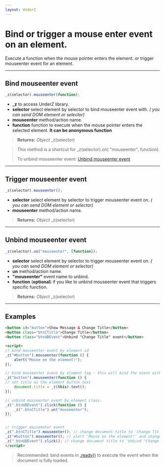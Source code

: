 ```yaml
---
layout: UnderZ
---
```

# Bind or trigger a mouse enter event on an element.
Execute a function when the mouse pointer enters the element. or trigger mouseenter event for an element.


***


## Bind mouseenter event
```js
_z(selector).mouseenter(function);
```

* **_z** to access UnderZ library.
* **selector** select element by selector to bind mouseenter event with. _( you can send DOM element or selector)_
* **mouseenter** method/action name.
* **function** function to execute when the mouse pointer enters the selected element. **It can be anonymous function**

> **Returns:** _Object_ \_z(selector)

> This method is a shortcut for _z(selector).on( "mouseenter", function).
> 
> To unbind mouseenter event: [Unbind mouseenter event](http://underz.hlack.net/UnderZ/-mouseenter()#unbind-mouseenter-event)


***


## Trigger mouseenter event
```js
_z(selector).mouseenter();
```

* **selector** select element by selector to trigger mouseenter event on. _( you can send DOM element or selector)_
* **mouseenter** method/action name.

> **Returns:** _Object_ \_z(selector)


***


## Unbind mouseenter event
```js
_z(selector).un("mouseenter", [function]);
```

* **selector** select element by selector to trigger mouseenter event on. _( you can send DOM element or selector)_
* **un** method/action name.
* **"mouseenter"** event name to unbind.
* **function** (**optional**) if you like to unbind mouseenter event that triggers specific function.

> **Returns:** _Object_ \_z(selector)


***


## Examples

```html
<button id="button">Show Message & Change Title</button>
<button class="btnCTitle">Change Title</button>
<button class="btnUBEvent">Unbind "Change Title" event</button>

<script>
// bind mouseenter event by element id
_z("#button").mouseenter(function () { 
	alert("Mouse on the element!");
});

// bind mouseenter event by element tag - this will bind the event with all elements with "button" tag.
_z("button").mouseenter(function () { 
// set title as the element button text
	document.title = _z(this).text();
});

// unbind mouseenter event by element class.
_z(".btnUBEvent").click(function () {
	_z(".btnCTitle").un("mouseenter");
});


// trigger mouseenter event
_z(".btnCTitle").mouseenter(); // change document title to 'Change Title'
_z("#button").mouseenter(); // alert 'Mouse on the element!' and change document title to 'Show Message & Change Title'
_z(".btnUBEvent").click(); // change document title to 'Unbind "Change Title" event' and unbind mouseenter event on .btnCTitle button
</script>
```

> Recommended: bind events in [.ready()](http://underz.hlack.net/UnderZ/-ready()) to execute the event when the document is fully loaded.
